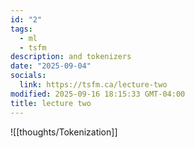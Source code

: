 ```yaml
---
id: "2"
tags:
  - ml
  - tsfm
description: and tokenizers
date: "2025-09-04"
socials:
  link: https://tsfm.ca/lecture-two
modified: 2025-09-16 18:15:33 GMT-04:00
title: lecture two
---
```


![[thoughts/Tokenization]]
